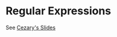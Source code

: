 # Regular Expressions

See [Cezary's
Slides](https://canvas.lms.unimelb.edu.au/courses/215477/files/24840376?module_item_id=6966082)
